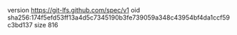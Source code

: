 version https://git-lfs.github.com/spec/v1
oid sha256:174f5efd53ff13a4d5c7345190b3fe739059a348c43954bf4da1ccf59c3bd137
size 816
